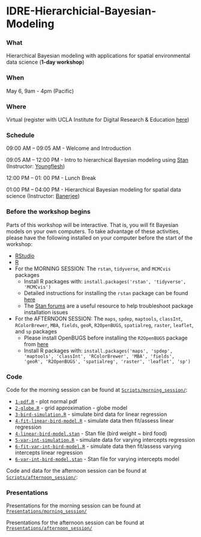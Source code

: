 # IDRE-Hierarchicial-Bayesian-Modeling

### What

Hierarchical Bayesian modeling with applications for spatial environmental data science (**1-day workshop**)


### When

May 6, 9am - 4pm (Pacific)

### Where

Virtual (register with UCLA Institute for Digital Research & Education [here](https://ucla.zoom.us/meeting/register/tJEsduqhqjktG9R4_YV0gj_IjFpK3Ae5H9Wm))


### Schedule

09:00 AM – 09:05 AM - Welcome and Introduction

09:05 AM – 12:00 PM - Intro to hierarchical Bayesian modeling using [Stan](https://mc-stan.org/) (Instructor: [Youngflesh](https://www.caseyyoungflesh.com/))

12:00 PM – 01: 00 PM - Lunch Break

01:00 PM – 04:00 PM - Hierarchical Bayesian modeling for spatial data science (Instructor: [Banerjee](http://sudipto.bol.ucla.edu/))


### Before the workshop begins

Parts of this workshop will be interactive. That is, you will fit Bayesian models on your own computers. To take advantage of these activities, please have the following installed on your computer before the start of the workshop:

* [RStudio](https://www.rstudio.com/)
* [R](https://www.r-project.org/)
* For the MORNING SESSION: The `rstan`, `tidyverse`, and `MCMCvis` packages
  * Install R packages with: `install.packages('rstan', 'tidyverse', 'MCMCvis')`
  * Detailed instructions for installing the `rstan` package can be found [here](https://github.com/stan-dev/rstan/wiki/RStan-Getting-Started)
  * The [Stan forums](https://discourse.mc-stan.org) are a useful resource to help troubleshoot package installation issues
* For the AFTERNOON SESSION: The `maps`, `spdep`, `maptools`, `classInt`, `RColorBrewer`, `MBA`, `fields`, `geoR`, `R2OpenBUGS`, `spatialreg`, `raster`, `leaflet`, and `sp` packages
  * Please install OpenBUGS before installing the `R2OpenBUGS` package from [here](https://www.mrc-bsu.cam.ac.uk/software/bugs/openbugs/)
  * Install R packages with: `install.packages('maps', 'spdep', 'maptools', 'classInt', 'RColorBrewer', 'MBA', 'fields', 'geoR', 'R2OpenBUGS', 'spatialreg', 'raster', 'leaflet', 'sp')`
  


### Code

Code for the morning session can be found at [`Scripts/morning_session/`](Scripts/morning_session/):

* [`1-pdf.R`](Scripts/morning_session/1-pdf.R) - plot normal pdf
* [`2-globe.R`](Scripts/morning_session/2-globe.R) - grid approximation - globe model
* [`3-bird-simulation.R`](Scripts/morning_session/3-bird-simulation.R) - simulate bird data for linear regression
* [`4-fit-linear-bird-model.R`](Scripts/morning_session/4-fit-linear-bird-model.R) - simulate data then fit/assess linear regression
* [`4-linear-bird-model.stan`](Scripts/morning_session/4-linear-bird-model.stan) - Stan file (bird weight ~ bird food)
* [`5-var-int-simulation.R`](Scripts/morning_session/5-var-int-simulation.R) - simulate data for varying intercepts regression
* [`6-fit-var-int-bird-model.R`](Scripts/morning_session/6-fit-var-int-bird-model.R) - simulate data then fit/assess varying intercepts linear regression
* [`6-var-int-bird-model.stan`](Scripts/morning_session/6-var-int-bird-model.stan) - Stan file for varying intercepts model


Code and data for the afternoon session can be found at [`Scripts/afternoon_session/`](Scripts/afternoon_session/):


### Presentations

Presentations for the morning session can be found at [`Presentations/morning_session/`](Presentations/morning_session/)

Presentations for the afternoon session can be found at [`Presentations/afternoon_session/`](Presentations/afternoon_session/)

